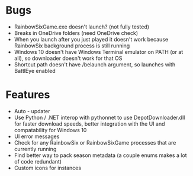 # Bugs

* RainbowSixGame.exe doesn't launch? (not fully tested)
* Breaks in OneDrive folders (need OneDrive check)
* When you launch after you just played it doesn't work because RainbowSix background process is still running
* Windows 10 doesn't have Windows Terminal emulator on PATH (or at all), so downloader doesn't work for that OS
* Shortcut path doesn't have /belaunch argument, so launches with BattlEye enabled

# Features

* Auto - updater
* Use Python / .NET interop with pythonnet to use DepotDownloader.dll for faster download speeds, better integration with the UI and compatability for Windows 10
* UI error messages
* Check for any RainbowSix or RainbowSixGame processes that are currently running
* Find better way to pack season metadata (a couple enums makes a lot of code redundant)
* Custom icons for instances
